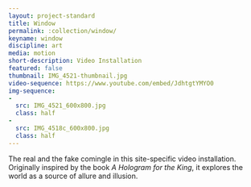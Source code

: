 ```yaml
---
layout: project-standard
title: Window
permalink: :collection/window/
keyname: window
discipline: art
media: motion
short-description: Video Installation
featured: false
thumbnail: IMG_4521-thumbnail.jpg
video-sequence: https://www.youtube.com/embed/JdhtgtYMYO0
img-sequence: 
- 
  src: IMG_4521_600x800.jpg
  class: half
- 
  src: IMG_4518c_600x800.jpg
  class: half
---
```


The real and the fake comingle in this site-specific video installation. Originally inspired by the book _A Hologram for the King_, it explores the world as a source of allure and illusion.